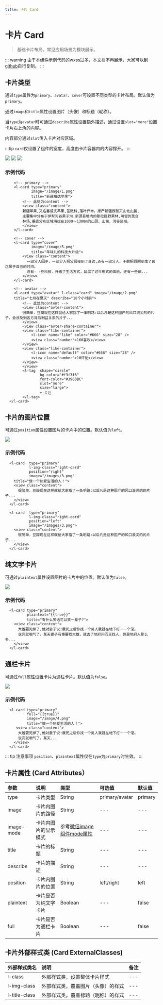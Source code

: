 ```yaml
---
title: 卡片 Card
---
```


# <H2Icon /> 卡片 Card

> 基础卡片布局，常见应用场景为模块展示。

::: warning
由于本组件示例代码的wxss过多，本文档不再展示，大家可以到[github](https://github.com/TaleLin/lin-ui/blob/master/examples/pages/components/layout/pages/card/index.wxss)自行复制。
:::

## 卡片类型

通过`type`属性为`primary`、`avatar`、`cover`可设置不同类型的卡片布局。默认值为`primary`。

通过`image`和`title`属性设置图片（头像）和标题（昵称）。

当`type`为`avatar`时可通过`describe`属性设置额外描述，通过设置`slot="more"`设置卡片右上角的内容。

内容部分通过`slot`传入卡片对应区域。

:::tip
`card`仅设置了组件的宽度，高度由卡片容器内的内容撑开。
:::

<img-wrapper>
  <img src="http://imglf3.nosdn0.126.net/img/RW5CNXdoVFJDVmd6czcvZ05iT2ltL2M4cXBEMkc4SHI5OTZZN3dJNE9NMmJFVDl4bjE0SXpBPT0.png?imageView&thumbnail=500x0&quality=96&stripmeta=0">
</img-wrapper> 

<img-wrapper>
  <img src="http://imglf6.nosdn0.126.net/img/RW5CNXdoVFJDVmpsaFZoeVhQYnQ4MFZxY0xhWlFTek9WOVZ1SkNTanJqSmNqcTQxbEZFWGhBPT0.png?imageView&thumbnail=500x0&quality=96&stripmeta=0">
</img-wrapper> 

<img-wrapper>
  <img src="http://imglf4.nosdn0.126.net/img/RW5CNXdoVFJDVmpsaFZoeVhQYnQ4eDQ3eG8rQS80VDVFZm51czA5enR2bkp1TWxuaHV6dWNBPT0.png?imageView&thumbnail=500x0&quality=96&stripmeta=0">
</img-wrapper> 

### 示例代码

```wxml
    <!-- primary -->
    <l-card type="primary" 
            image="/image/1.png"
            title="新疆精选苹果">
        <!-- 此处为content -->
        <view class="content">
        新疆苹果,又名塞威氏苹果,蔷微科,落叶乔木。原产新疆西部天山北山麓,
        主要集中分布于伊犁河谷果子沟,新源县境内的那拉提野果林,巩留的莫合
        林场,垂直分布区域海拔在1000～1300m的山顶、山坡、河谷区域。
        </view>
    </l-card>

    <!-- cover -->
    <l-card type="cover" 
            image="/image/5.png"
            title="年味儿的科技大升级">
        <view class="content">
          一部分人回乡，一部分人把父母接到了身边,还有一部分人，干脆把假期变成了真正属于自己的时间。
          总有- -些科技，升级了生活方式，延展了过年形式的体验，还有一些欲...
        </view>
    </l-card>

    <!-- avatar -->
    <l-card type="avatar" l-class="card" image="/image/2.png"
    title="七月在夏天" describe="18个小时前">
        <!-- 此处为content -->
        <view class="avter-content">
        很简单，豆瓣现在这样就给大家指了一条明路:以后凡是这种国产的风口浪尖的的片子，会涉及到各方背后利益关系的片子...
        </view>
        <view class="avter-share-container">
        <view class="like-container">
            <l-icon name="like" color="#666" size="28" />
            <view class="number">160喜欢</view>
        </view>
        <view class="like-container">
            <l-icon name="default" color="#666" size="28" />
            <view class="number">10评论</view>
        </view>
        </view>
        <l-tag  shape="circle" 
                bg-color="#f3f3f3" 
                font-color="#3963BC" 
                slot="more"
                size="large">
                + 关注
        </l-tag>
  </l-card>
```

## 卡片的图片位置

可通过`position`属性设置图片的卡片中的位置。默认值为`left`。

<img-wrapper>
  <img src="http://imglf4.nosdn0.126.net/img/RW5CNXdoVFJDVmd6czcvZ05iT2ltNEJZbG5PRVdGeHd1MXBQRWlncjVuTUR0L3pTc0ZpUkFBPT0.png?imageView&thumbnail=500x0&quality=96&stripmeta=0">
</img-wrapper> 

### 示例代码

```wxml
  <l-card  type="primary" 
           l-img-class="right-card" 
           position="right" 
           image="/images/3.png"
    title="做一个热爱生活的人！">
    <view class="content">
      很简单，豆瓣现在这样就给大家指了一条明路:以后凡是这种国产的风口浪尖的的片子...
    </view>
  </l-card>

  <l-card  type="primary" 
           l-img-class="right-card" 
           position="left" 
           image="/images/3.png">
    <view class="content">
      很简单，豆瓣现在这样就给大家指了一条明路:以后凡是这种国产的风口浪尖的的片子...
    </view>
  </l-card>
```

## 纯文字卡片

可通过`plaintext`属性设置图片的卡片中的位置。默认值为`false`。

<img-wrapper>
  <img src="http://imglf6.nosdn0.126.net/img/RW5CNXdoVFJDVmd6czcvZ05iT2ltejBOdWxhcFFzMVNBRjBKWTN1Y1cwd2tsMDNVeFJuSUhnPT0.png?imageView&thumbnail=500x0&quality=96&stripmeta=0">
</img-wrapper> 

### 示例代码

```wxml
  <l-card type="primary"
          plaintext="{{true}}"
          title="有什么笑话可以笑一辈子?">
    <view class="content">
      大雄要死掉了,他对妻子说:我死之后你找一个男人我就在地下打一一个滚。
      说完就咽气了。某天妻子有事要找大雄，就去了地府问阎王找人，但是地府人那么多...
    </view>
  </l-card>
```

## 通栏卡片

可通过`full`属性设置卡片为通栏卡片。默认值为`false`。

<img-wrapper>
  <img src="http://imglf5.nosdn0.126.net/img/RW5CNXdoVFJDVmd6czcvZ05iT2ltOFhGUjdRQXo4ejdtRjF0NVZKSkRmYWZoQ2YvVm14WWlnPT0.png?imageView&thumbnail=500x0&quality=96&stripmeta=0">
</img-wrapper> 

### 示例代码

```wxml
  <l-card type="primary" 
          full="{{true}}"
          image="/image/4.png"
          title="做一个热爱生活的人！">
     <view class="content">
      大雄要死掉了,他对妻子说:我死之后你找一个男人我就在地下打一一个滚。
      说完就咽气了。某天...
    </view>
  </l-card>
```

::: tip 注意事项 
 `position`、`plaintext`属性仅在`type`为`primary`时生效。
:::

## 卡片属性 (Card Attributes）

| 参数   | 说明 | 类型 | 可选值 | 默认值 |  
|:----|:----|:----|:----|:----|
| type | 卡片类型 | String | primary/avatar  | primary |
| image | 卡片内图片的路径 | String | --- | --- |
| image-mode | 卡片内图片的显示模式 | 参考[微信image组件mode属性](https://developers.weixin.qq.com/miniprogram/dev/component/image.html) | --- | --- |
| title | 卡片的标题 | String | --- | --- |
| describe | 卡片的描述 | String | --- | --- |
| position | 卡片内图片的位置 | String | left/right | left |
| plaintext | 卡片是否为纯文字卡片 | Boolean | --- | false |
| full | 卡片是否为通栏卡片 | Boolean | --- | false |

## 卡片外部样式类 (Card ExternalClasses)

| 外部样式类名    | 说明    | 备注 |
| :--------- | :----------------- | :----- |
| l-class | 外部样式类，设置整体卡片样式 | --- |
| l-img-class| 外部样式类，覆盖图片（头像）的样式 | --- |
| l-title-class| 外部样式类，覆盖标题（昵称）的样式 | --- |

<RightMenu />

